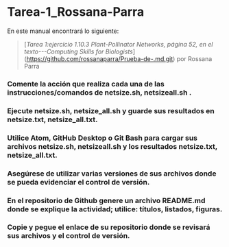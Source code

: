 # Tarea-1_Rossana-Parra

En este manual encontrará lo siguiente: 

> [*Tarea 1:ejercicio 1.10.3 Plant-Pollinator Networks, página 52, en el texto---Computing Skills for Biologists*] (https://github.com/rossanaparra/Prueba-de-.md.git)  por Rossana Parra

###  Comente la acción que realiza cada una de las instrucciones/comandos de netsize.sh, netsizeall.sh .   

### Ejecute netsize.sh, netsize_all.sh y guarde sus resultados en netsize.txt, netsize_all.txt. 

### Utilice Atom, GitHub Desktop o Git Bash para cargar sus archivos netsize.sh, netsizeall.sh y los resultados netsize.txt, netsize_all.txt.    

### Asegúrese de utilizar varias versiones de sus archivos donde se pueda evidenciar el control de versión. 

### En el repositorio de Github genere un archivo README.md donde se explique la actividad; utilice: títulos, listados, figuras.  

### Copie y pegue el enlace de su repositorio donde se revisará sus archivos y el control de versión. 

